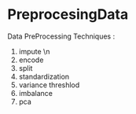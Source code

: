 # PreprocesingData
Data PreProcessing Techniques :

1. impute \n
2. encode
3. split
4. standardization
5. variance threshlod
6. imbalance
7. pca

